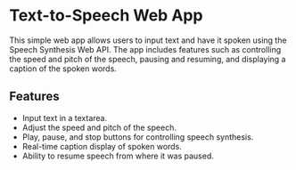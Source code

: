 # Text-to-Speech Web App

This simple web app allows users to input text and have it spoken using the Speech Synthesis Web API. The app includes features such as controlling the speed and pitch of the speech, pausing and resuming, and displaying a caption of the spoken words.

## Features

- Input text in a textarea.
- Adjust the speed and pitch of the speech.
- Play, pause, and stop buttons for controlling speech synthesis.
- Real-time caption display of spoken words.
- Ability to resume speech from where it was paused.